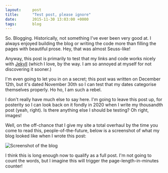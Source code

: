 ```yaml
---
layout:     post
title:      "Test post, please ignore"
date:       2015-11-30 13:03:00 +0000
tags:       blog
---
```

So. Blogging. Historically, not something I've ever been very good at. I always enjoyed building the blog or writing the code more than filling the pages with beautiful prose. Hey, that was almost Seuss-like!

<!-- Read More -->

Anyway, this post is primarily to test that my links and code works nicely with [Jekyll][jekyll] (which I love, by the way. I am so annoyed at myself for not discovering it sooner.) 

I'm even going to let you in on a secret; this post was written on December 12th, but it's dated November 30th so I can test that my dates categorise themselves properly. Ho ho, I am such a rebel.

I don't really have much else to say here. I'm going to leave this post up, for posterity so I can look back on it fondly in 2020 when I write my thousandth post (yeah, right). Is there anything else I should be testing? Oh right, images!

Well, on the off-chance that I give my site a total overhaul by the time you come to read this, people-of-the-future, below is a screenshot of what my blog looked like when I wrote this post:

![Screenshot of the blog]({{site.url}}/blog/images/blog_screenshot.jpg)

I think this is long enough now to qualify as a full post. I'm not going to count the words, but I imagine this will trigger the page-length-in-minutes counter!

[jekyll]: http://jekyllrb.com/
